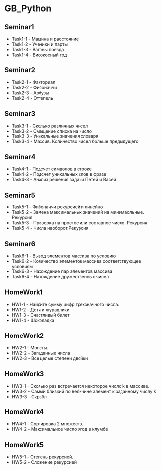 # GB_Python
## Seminar1
* Task1-1 - Машина и расстояние
* Task1-2 - Ученики и парты
* Task1-3 - Вагоны поезда
* Task1-4 - Високосный год
## Seminar2
* Task2-1 - Факториал
* Task2-2 - Фибоначчи
* Task2-3 - Арбузы
* Task2-4 - Оттепель
## Seminar3
* Task3-1 - Сколько различных чисел
* Task3-2 - Смещение списка на число
* Task3-3 - Уникальные значения словаря
* Task3-4 - Массив. Количество чисел больше предыдущего
## Seminar4
* Task4-1 - Подсчет символов в строке
* Task4-2 - Подсчет уникальных слов в фразе
* Task4-3 - Анализ решения задачи Петей и Васей
## Seminar5
* Task5-1 - Фибоначчи рекурсией и линейно
* Task5-2 - Замена максимальных значений на минимаольные. Рекурсия
* Task5-3 - Проверка на простое или составное число. Рекурсия
* Task5-4 - Числа наоборот.Рекурсия
## Seminar6
* Task6-1 - Вывод элементов массива по условию
* Task6-2 - Количество элементов массива соответствующее условиям
* Task6-3 - Нахождение пар элементов массива
* Task6-4 - Нахождение дружественных чисел
## HomeWork1
* HW1-1 - Найдите сумму цифр трехзначного числа.
* HW1-2 - Дети и журавлики
* HW1-3 - Счастливый билет
* HW1-4 - Шоколадка
## HomeWork2
* HW2-1 - Монеты.
* HW2-2 - Загаданные числа
* HW2-3 - Все целые степени двойки
## HomeWork3
* HW3-1 - Cколько раз встречается некоторое число k в массиве.
* HW3-2 - Cамый близкий по величине элемент к заданному числу k
* HW3-3 - Скрабл
## HomeWork4
* HW4-1 - Сортировка 2 множеств.
* HW4-2 - Максимальное число ягод в клумбе
## HomeWork5
* HW5-1 - Степень рекурсией.
* HW5-2 - Сложение рекурсией

